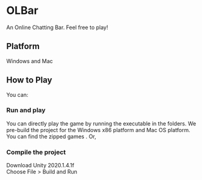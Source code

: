 # OLBar

An Online Chatting Bar. Feel free to play!

## Platform

Windows and Mac

## How to Play

You can:  

### Run and play

You can directly play the game by running the executable in the folders. We pre-build the project for the Windows x86 platform and Mac OS platform. You can find the zipped games . Or,  

### Compile the project

Download Unity 2020.1.4.1f  
Choose File > Build and Run  
